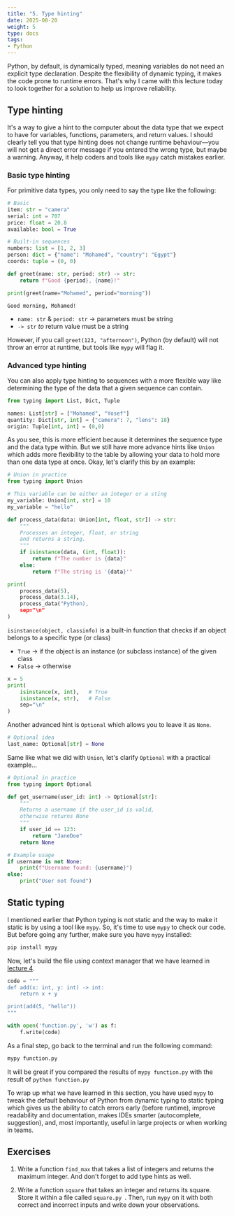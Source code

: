 ```yaml
---
title: "5. Type hinting"
date: 2025-08-20
weight: 5
type: docs
tags: 
- Python
---
```


Python, by default, is dynamically typed, meaning variables do not need an explicit type declaration. Despite the flexibility of dynamic typing, it makes the code prone to runtime errors. That's why I came with this lecture today to look together for a solution to help us improve reliability. 


## Type hinting
It's a way to give a hint to the computer about the data type that we expect to have for variables, functions, parameters, and return values. I should clearly tell you that type hinting does not change runtime behaviour&mdash;you will not get a direct error message if you entered the wrong type, but maybe a warning. Anyway, it help coders and tools like `mypy` catch mistakes earlier.

### Basic type hinting
For primitive data types, you only need to say the type like the following: 
```python
# Basic 
item: str = "camera"
serial: int = 707
price: float = 20.8
available: bool = True 

# Built-in sequences
numbers: list = [1, 2, 3]
person: dict = {"name": "Mohamed", "country": "Egypt"}
coords: tuple = (0, 0)
```

```python
def greet(name: str, period: str) -> str: 
    return f"Good {period}, {name}!"

print(greet(name="Mohamed", period="morning"))
```
```
Good morning, Mohamed!
```
- `name: str` & `period: str` $\to$ parameters must be string
- `-> str` $to$ return value must be a string

However, if you call `greet(123, "afternoon")`, Python (by default) will not throw an error at runtime, but tools like `mypy` will flag it. 

### Advanced type hinting
You can also apply type hinting to sequences with a more flexible way like determining the type of the data that a given sequence can contain. 
```python
from typing import List, Dict, Tuple

names: List[str] = ["Mohamed", "Yosef"]
quantity: Dict[str, int] = {"camera": 7, "lens": 18}
origin: Tuple[int, int] = (0,0)
```

As you see, this is more efficient because it determines the sequence type and the data type within. But we still have more advance hints like `Union` which adds more flexibility to the table by allowing your data to hold more than one data type at once. Okay, let's clarify this by an example: 
```python
# Union in practice 
from typing import Union

# This variable can be either an integer or a sting 
my_variable: Union[int, str] = 10
my_variable = "hello"

def process_data(data: Union[int, float, str]) -> str: 
    """
    Processes an integer, float, or string 
    and returns a string.
    """
    if isinstance(data, (int, float)): 
        return f"The number is {data}"
    else: 
        return f"The string is '{data}'"

print(
    process_data(5), 
    process_data(3.14), 
    process_data("Python), 
    sep="\n"
)
```
`isinstance(object, classinfo)` is a built-in function that checks if an object belongs to a specific type (or class)
- `True` $\to$ if the object is an instance (or subclass instance) of the given class
- `False` $\to$ otherwise 

```python
x = 5
print(
    isinstance(x, int),   # True
    isinstance(x, str),   # False 
    sep="\n"
)
```

Another advanced hint is `Optional` which allows you to leave it as `None`.

```python
# Optional idea
last_name: Optional[str] = None
```
Same like what we did with `Union`, let's clarify `Optional` with a practical example...

```python
# Optional in practice 
from typing import Optional 

def get_username(user_id: int) -> Optional[str]: 
    """
    Returns a username if the user_id is valid, 
    otherwise returns None
    """
    if user_id == 123: 
        return "JaneDoe"
    return None

# Example usage 
if username is not None: 
    print(f"Username found: {username}")
else: 
    print("User not found")
```

## Static typing 
I mentioned earlier that Python typing is not static and the way to make it static is by using a tool like `mypy`. So, it's time to use `mypy` to check our code. But before going any further, make sure you have `mypy` installed: 

```bash
pip install mypy
```

Now, let's build the file using context manager that we have learned in [lecture 4](https://m101yosef.github.io/teaching/advanced-python/lecture4). 

```python
code = """
def add(x: int, y: int) -> int:
    return x + y

print(add(5, "hello")) 
"""

with open('function.py', 'w') as f: 
    f.write(code)
```

As a final step, go back to the terminal and run the following command: 
```bash
mypy function.py
```

It will be great if you compared the results of `mypy function.py` with the result of `python function.py` 


To wrap up what we have learned in this section, you have used `mypy` to tweak the default behaviour of Python from dynamic typing to static typing which gives us the ability to catch errors early (before runtime), improve readability and documentation, makes IDEs smarter (autocomplete, suggestion), and, most importantly, useful in large projects or when working in teams. 


## Exercises 

1. Write a function `find_max` that takes a list of integers and returns the maximum integer. And don't forget to add type hints as well. 

2. Write a function `square` that takes an integer and returns its square. Store it within a file called `square.py `. Then, run `mypy` on it with both correct and incorrect inputs and write down your observations. 